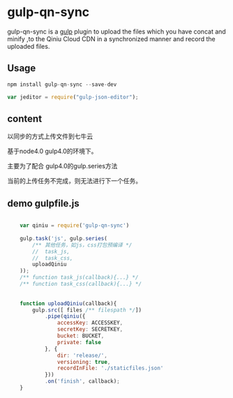 # gulp-qn-sync

gulp-qn-sync is a [gulp](https://github.com/wearefractal/gulp) plugin to upload the files which you have concat and minify ,to the Qiniu Cloud CDN in a synchronized manner and record the uploaded files.

## Usage

```javascript
npm install gulp-qn-sync --save-dev
```

```javascript
var jeditor = require("gulp-json-editor");
```

## content 

  以同步的方式上传文件到七牛云
  
  基于node4.0 gulp4.0的环境下。
  
  主要为了配合 gulp4.0的gulp.series方法
  
  当前的上传任务不完成，则无法进行下一个任务。
  
## demo gulpfile.js
```javascript

    var qiniu = require('gulp-qn-sync')
    
    gulp.task('js', gulp.series(
    	/** 其他任务，如js，css打包预编译 */
    	// 	task_js,
    	//	task_css,
		uploadQiniu
	));
	/** function task_js(callback){...} */
	/** function task_css(callback){...} */
	 
    
    function uploadQiniu(callback){
    	gulp.src([ files /** filespath */])
			.pipe(qiniu({
				accessKey: ACCESSKEY,
				secretKey: SECRETKEY,
				bucket: BUCKET,
				private: false
			}, {
				dir: 'release/',
				versioning: true,
				recordInFile: './staticfiles.json'
			}))
    		.on('finish', callback);
    }
```
